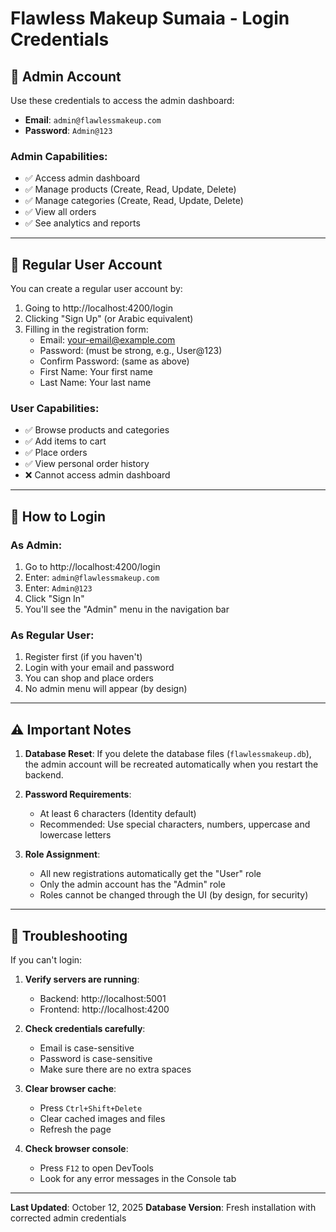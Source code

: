 # Flawless Makeup Sumaia - Login Credentials

## 🔐 Admin Account

Use these credentials to access the admin dashboard:

- **Email**: `admin@flawlessmakeup.com`
- **Password**: `Admin@123`

### Admin Capabilities:
- ✅ Access admin dashboard
- ✅ Manage products (Create, Read, Update, Delete)
- ✅ Manage categories (Create, Read, Update, Delete)
- ✅ View all orders
- ✅ See analytics and reports

---

## 👤 Regular User Account

You can create a regular user account by:

1. Going to http://localhost:4200/login
2. Clicking "Sign Up" (or Arabic equivalent)
3. Filling in the registration form:
   - Email: your-email@example.com
   - Password: (must be strong, e.g., User@123)
   - Confirm Password: (same as above)
   - First Name: Your first name
   - Last Name: Your last name

### User Capabilities:
- ✅ Browse products and categories
- ✅ Add items to cart
- ✅ Place orders
- ✅ View personal order history
- ❌ Cannot access admin dashboard

---

## 🚀 How to Login

### As Admin:
1. Go to http://localhost:4200/login
2. Enter: `admin@flawlessmakeup.com`
3. Enter: `Admin@123`
4. Click "Sign In"
5. You'll see the "Admin" menu in the navigation bar

### As Regular User:
1. Register first (if you haven't)
2. Login with your email and password
3. You can shop and place orders
4. No admin menu will appear (by design)

---

## ⚠️ Important Notes

1. **Database Reset**: If you delete the database files (`flawlessmakeup.db`), the admin account will be recreated automatically when you restart the backend.

2. **Password Requirements**:
   - At least 6 characters (Identity default)
   - Recommended: Use special characters, numbers, uppercase and lowercase letters

3. **Role Assignment**:
   - All new registrations automatically get the "User" role
   - Only the admin account has the "Admin" role
   - Roles cannot be changed through the UI (by design, for security)

---

## 🔧 Troubleshooting

If you can't login:

1. **Verify servers are running**:
   - Backend: http://localhost:5001
   - Frontend: http://localhost:4200

2. **Check credentials carefully**:
   - Email is case-sensitive
   - Password is case-sensitive
   - Make sure there are no extra spaces

3. **Clear browser cache**:
   - Press `Ctrl+Shift+Delete`
   - Clear cached images and files
   - Refresh the page

4. **Check browser console**:
   - Press `F12` to open DevTools
   - Look for any error messages in the Console tab

---

**Last Updated**: October 12, 2025
**Database Version**: Fresh installation with corrected admin credentials






















